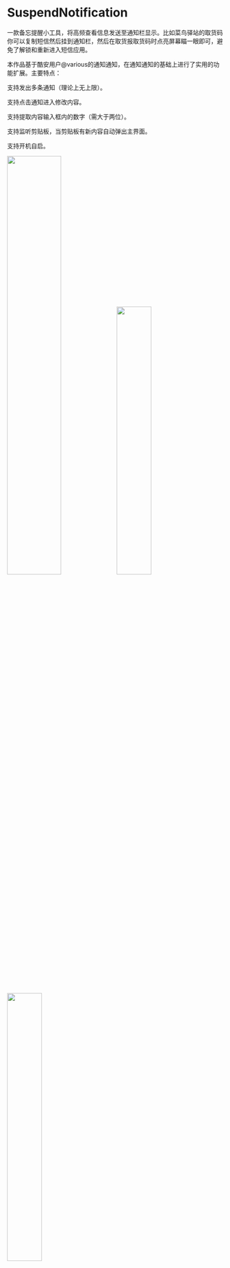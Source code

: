 # SuspendNotification

一款备忘提醒小工具，将高频查看信息发送至通知栏显示。比如菜鸟驿站的取货码你可以复制短信然后挂到通知栏，然后在取货报取货码时点亮屏幕瞄一眼即可，避免了解锁和重新进入短信应用。

本作品基于酷安用户@various的通知通知，在通知通知的基础上进行了实用的功能扩展。主要特点：

支持发出多条通知（理论上无上限）。

支持点击通知进入修改内容。

支持提取内容输入框内的数字（需大于两位）。

支持监听剪贴板，当剪贴板有新内容自动弹出主界面。

支持开机自启。

<img src="https://github.com/xiaofei-dev/SuspendNotification/blob/master/snap/579352381817572992.jpg" width="50%" height="50%">
<img src="https://github.com/xiaofei-dev/SuspendNotification/blob/master/snap/624164373505450979.png" width="40%" height="40%">
<img src="https://github.com/xiaofei-dev/SuspendNotification/blob/master/snap/458944484956694613.png" width="40%" height="40%">

